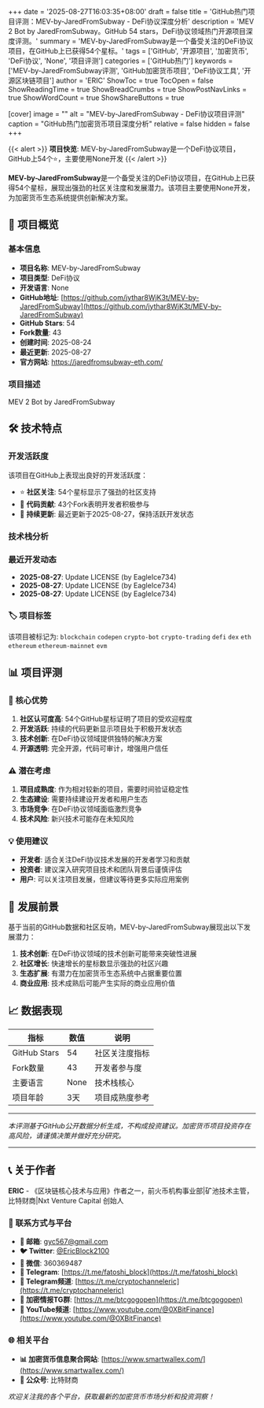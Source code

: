 +++
date = '2025-08-27T16:03:35+08:00'
draft = false
title = 'GitHub热门项目评测：MEV-by-JaredFromSubway - DeFi协议深度分析'
description = 'MEV 2 Bot by JaredFromSubway。GitHub 54 stars，DeFi协议领域热门开源项目深度评测。'
summary = 'MEV-by-JaredFromSubway是一个备受关注的DeFi协议项目，在GitHub上已获得54个星标。'
tags = ['GitHub', '开源项目', '加密货币', 'DeFi协议', 'None', '项目评测']
categories = ['GitHub热门']
keywords = ['MEV-by-JaredFromSubway评测', 'GitHub加密货币项目', 'DeFi协议工具', '开源区块链项目']
author = 'ERIC'
ShowToc = true
TocOpen = false
ShowReadingTime = true
ShowBreadCrumbs = true
ShowPostNavLinks = true
ShowWordCount = true
ShowShareButtons = true

[cover]
image = ""
alt = "MEV-by-JaredFromSubway - DeFi协议项目评测"
caption = "GitHub热门加密货币项目深度分析"
relative = false
hidden = false
+++

{{< alert >}}
**项目快览**: MEV-by-JaredFromSubway是一个DeFi协议项目，GitHub上54个⭐，主要使用None开发
{{< /alert >}}

**MEV-by-JaredFromSubway**是一个备受关注的DeFi协议项目，在GitHub上已获得54个星标，展现出强劲的社区关注度和发展潜力。该项目主要使用None开发，为加密货币生态系统提供创新解决方案。

## 🎯 项目概览

### 基本信息
- **项目名称**: MEV-by-JaredFromSubway
- **项目类型**: DeFi协议
- **开发语言**: None
- **GitHub地址**: [https://github.com/jythar8WjK3t/MEV-by-JaredFromSubway](https://github.com/jythar8WjK3t/MEV-by-JaredFromSubway)
- **GitHub Stars**: 54
- **Fork数量**: 43
- **创建时间**: 2025-08-24
- **最近更新**: 2025-08-27
- **官方网站**: https://jaredfromsubway-eth.com/

### 项目描述
MEV 2 Bot by JaredFromSubway

## 🛠️ 技术特点

### 开发活跃度
该项目在GitHub上表现出良好的开发活跃度：
- ⭐ **社区关注**: 54个星标显示了强劲的社区支持
- 🔄 **代码贡献**: 43个Fork表明开发者积极参与
- 📅 **持续更新**: 最近更新于2025-08-27，保持活跃开发状态

### 技术栈分析

### 最近开发动态
- **2025-08-27**: Update LICENSE (by EagleIce734)
- **2025-08-27**: Update LICENSE (by EagleIce734)
- **2025-08-27**: Update LICENSE (by EagleIce734)


### 🏷️ 项目标签
该项目被标记为: `blockchain` `codepen` `crypto-bot` `crypto-trading` `defi` `dex` `eth` `ethereum` `ethereum-mainnet` `evm`


## 📊 项目评测


### 🎯 核心优势
1. **社区认可度高**: 54个GitHub星标证明了项目的受欢迎程度
2. **开发活跃**: 持续的代码更新显示项目处于积极开发状态
3. **技术创新**: 在DeFi协议领域提供独特的解决方案
4. **开源透明**: 完全开源，代码可审计，增强用户信任

### ⚠️ 潜在考虑
1. **项目成熟度**: 作为相对较新的项目，需要时间验证稳定性
2. **生态建设**: 需要持续建设开发者和用户生态
3. **市场竞争**: 在DeFi协议领域面临激烈竞争
4. **技术风险**: 新兴技术可能存在未知风险

### 💡 使用建议
- **开发者**: 适合关注DeFi协议技术发展的开发者学习和贡献
- **投资者**: 建议深入研究项目技术和团队背景后谨慎评估
- **用户**: 可以关注项目发展，但建议等待更多实际应用案例

## 🔮 发展前景

基于当前的GitHub数据和社区反响，MEV-by-JaredFromSubway展现出以下发展潜力：

1. **技术创新**: 在DeFi协议领域的技术创新可能带来突破性进展
2. **社区增长**: 快速增长的星标数显示强劲的社区兴趣
3. **生态扩展**: 有潜力在加密货币生态系统中占据重要位置
4. **商业应用**: 技术成熟后可能产生实际的商业应用价值

## 📈 数据表现

| 指标 | 数值 | 说明 |
|------|------|------|
| GitHub Stars | 54 | 社区关注度指标 |
| Fork数量 | 43 | 开发者参与度 |
| 主要语言 | None | 技术栈核心 |
| 项目年龄 | 3天 | 项目成熟度参考 |

---

*本评测基于GitHub公开数据分析生成，不构成投资建议。加密货币项目投资存在高风险，请谨慎决策并做好充分研究。*

---

## 📞 关于作者

**ERIC** - 《区块链核心技术与应用》作者之一，前火币机构事业部|矿池技术主管，比特财商|Nxt Venture Capital 创始人

### 🔗 联系方式与平台

- **📧 邮箱**: [gyc567@gmail.com](mailto:gyc567@gmail.com)
- **🐦 Twitter**: [@EricBlock2100](https://twitter.com/EricBlock2100)
- **💬 微信**: 360369487
- **📱 Telegram**: [https://t.me/fatoshi_block](https://t.me/fatoshi_block)
- **📢 Telegram频道**: [https://t.me/cryptochanneleric](https://t.me/cryptochanneleric)
- **👥 加密情报TG群**: [https://t.me/btcgogopen](https://t.me/btcgogopen)
- **🎥 YouTube频道**: [https://www.youtube.com/@0XBitFinance](https://www.youtube.com/@0XBitFinance)

### 🌐 相关平台

- **📊 加密货币信息聚合网站**: [https://www.smartwallex.com/](https://www.smartwallex.com/)
- **📖 公众号**: 比特财商

*欢迎关注我的各个平台，获取最新的加密货币市场分析和投资洞察！*
